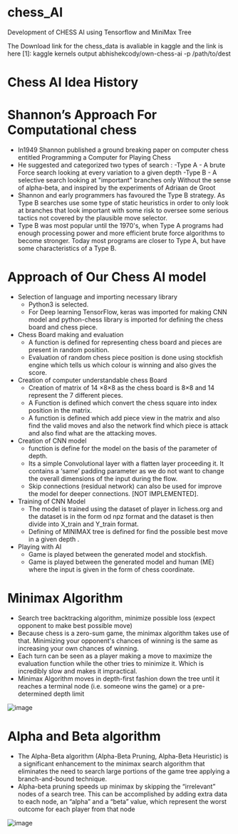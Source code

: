 # chess_AI
Development of CHESS AI using Tensorflow and MiniMax Tree 

The Download link for the chess_data is avaliable in kaggle and the link is here 
[1]: kaggle kernels output abhishekcody/own-chess-ai -p /path/to/dest

# Chess AI Idea History
# Shannon’s Approach For Computational chess

- In1949 Shannon published a ground breaking paper on computer chess entitled Programming a Computer for Playing Chess
- He suggested and categorized two types of search :
   -Type A - A brute Force search looking at every variation to a given depth
   -Type B - A selective search looking at "important" branches only Without the sense of alpha-beta, and inspired by the experiments of Adriaan de Groot
- Shannon and early programmers has favoured the Type B strategy.  As Type B searches use some type of static heuristics in order to only look at branches that look important  with some risk to oversee some serious tactics not covered by the plausible move selector. 
- Type B was most popular until the 1970's, when Type A programs had enough processing power and more efficient brute force algorithms to become stronger. Today most programs are closer to Type A, but have some characteristics of a Type B.


# Approach of Our Chess AI model
- Selection of language and importing necessary library
  - Python3 is selected.
  - For Deep learning TensorFlow, keras was imported for making CNN model and python-chess library is imported for defining the chess board and chess piece.
- Chess Board making and evaluation
  - A function is defined for representing chess board and pieces are present in random position.  
  - Evaluation of random chess piece position is done using stockfish engine which tells us which colour is winning and also gives the score.
- Creation of computer understandable chess Board
  - Creation of matrix of 14 ×8×8 as the chess board is 8×8 and 14 represent the 7 different pieces.
  - A Function is defined which convert the chess square into index position in the matrix.
  - A function is defined which add piece view in the matrix and also find the valid moves and also the network find which piece is attack and also find what are the attacking moves.
- Creation of CNN model
  - function is define for the model on the basis of the parameter of depth. 
  - Its a simple Convolutional layer with a flatten layer proceeding it. It contains a ‘same’ padding parameter as we do not want to change the overall dimensions of the input during the flow.
  - Skip connections (residual network) can also be used  for improve the model for deeper connections. [NOT IMPLEMENTED].
- Training of CNN Model
  - The model is trained using the dataset of player in lichess.org and the dataset is in the form od npz format and the dataset is then divide into X_train and Y_train format.
  - Defining of MINIMAX tree is defined for find the possible best move in a given depth .
- Playing with AI
  - Game is played between the generated model and stockfish.
  - Game is played between the generated model and human (ME) where the input is given in the form of chess coordinate.


# Minimax Algorithm
- Search tree backtracking algorithm, minimize possible loss (expect opponent to make best possible move)
- Because chess is a zero-sum game, the minimax algorithm takes use of that. Minimizing your opponent's chances of winning is the same as increasing your own chances of winning.
- Each turn can be seen as a player making a move to maximize the evaluation function while the other tries to minimize it. Which is incredibly slow and makes it impractical.
- Minimax Algorithm moves in depth-first fashion down the tree until it reaches a terminal node (i.e. someone wins the game) or a pre-determined depth limit

![image](https://user-images.githubusercontent.com/97011879/171465930-bf107171-ac9f-4842-8cc0-4ca51234bda4.png)

# Alpha and Beta algorithm	
- The Alpha-Beta algorithm (Alpha-Beta Pruning, Alpha-Beta Heuristic) is a significant enhancement to the minimax search algorithm that eliminates the need to search large portions of the game tree applying a branch-and-bound technique.
- Alpha-beta pruning speeds up minimax by skipping the “irrelevant” nodes of a search tree. This can be accomplished by adding extra data to each node, an “alpha” and a “beta” value, which represent the worst outcome for each player from that node

![image](https://user-images.githubusercontent.com/97011879/171465554-f4971a91-ac6b-4b85-bb4a-0a3fd9ed8353.png)

